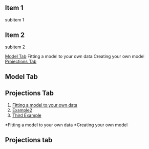 ## Item 1

   subitem 1
   
## Item 2

   subitem 2


[Model Tab](#model-tab)
   Fitting a model to your own data
   Creating your own model
[Projections Tab](#projections-tab)

## Model Tab


## Projections Tab


1. [Fitting a model to your own data](#example)
2. [Example2](#example2)
3. [Third Example](#third-example)

*Fitting a model to your own data
*Creating your own model

## Projections tab
